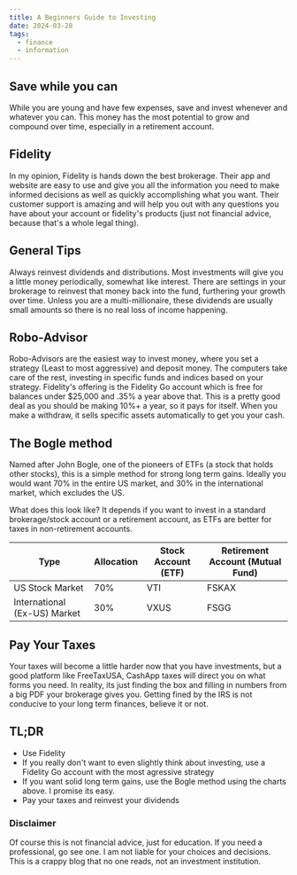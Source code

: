 ```yaml
---
title: A Beginners Guide to Investing
date: 2024-03-28
tags:
  - finance
  - information
---
```

## Save while you can

While you are young and have few expenses, save and invest whenever and whatever you can. This money has the most potential to grow and compound over time, especially in a retirement account.

## Fidelity

In my opinion, Fidelity is hands down the best brokerage. Their app and website are easy to use and give you all the information you need to make informed decisions as well as quickly accomplishing what you want. Their customer support is amazing and will help you out with any questions you have about your account or fidelity's products (just not financial advice, because that's a whole legal thing).

## General Tips

Always reinvest dividends and distributions. Most investments will give you a little money periodically, somewhat like interest. There are settings in your brokerage to reinvest that money back into the fund, furthering your growth over time. Unless you are a multi-millionaire, these dividends are usually small amounts so there is no real loss of income happening.

## Robo-Advisor

Robo-Advisors are the easiest way to invest money, where you set a strategy (Least to most aggressive) and deposit money. The computers take care of the rest, investing in specific funds and indices based on your strategy. Fidelity's offering is the Fidelity Go account which is free for balances under $25,000 and .35% a year above that. This is a pretty good deal as you should be making 10%+ a year, so it pays for itself. When you make a withdraw, it sells specific assets automatically to get you your cash.

## The Bogle method

Named after John Bogle, one of the pioneers of ETFs (a stock that holds other stocks), this is a simple method for strong long term gains. Ideally you would want 70% in the entire US market, and 30% in the international market, which excludes the US.

What does this look like? It depends if you want to invest in a standard brokerage/stock account or a retirement account, as ETFs are better for taxes in non-retirement accounts.

| Type                         | Allocation | Stock Account (ETF) | Retirement Account (Mutual Fund) |
| ---------------------------- | ---------- | ------------------- | -------------------------------- |
| US Stock Market              | 70%        | VTI                 | FSKAX                            |
| International (Ex-US) Market | 30%        | VXUS                | FSGG                             |

## Pay Your Taxes

Your taxes will become a little harder now that you have investments, but a good platform like FreeTaxUSA, CashApp taxes will direct you on what forms you need. In reality, its just finding the box and filling in numbers from a big PDF your brokerage gives you. Getting fined by the IRS is not conducive to your long term finances, believe it or not.

## TL;DR

- Use Fidelity
- If you really don't want to even slightly think about investing, use a Fidelity Go account with the most agressive strategy
- If you want solid long term gains, use the Bogle method using the charts above. I promise its easy.
- Pay your taxes and reinvest your dividends

### Disclaimer
Of course this is not financial advice, just for education. If you need a professional, go see one. I am not liable for your choices and decisions. This is a crappy blog that no one reads, not an investment institution.